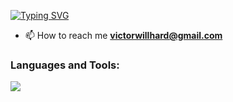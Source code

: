 <a href="https://git.io/typing-svg"><img src="https://readme-typing-svg.herokuapp.com?font=Orbitron&size=30&pause=500&random=false&width=435&lines=Hi+%F0%9F%91%8B%2C+I'm+Victor;I'm+a+novice+python+developer" alt="Typing SVG" /></a>

- 📫 How to reach me **victorwillhard@gmail.com**

<h3 align="left">Languages and Tools:</h3>

![](https://github.com/Villhard/Villhard/assets/142227037/2ad93461-a21a-40ee-ac05-6cef3e29d0dc)
